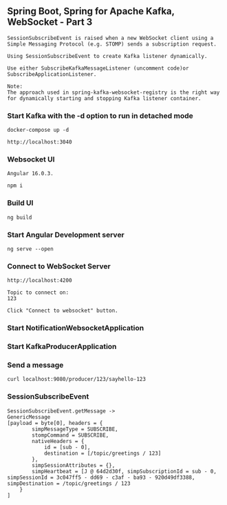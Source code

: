 ## Spring Boot, Spring for Apache Kafka, WebSocket - Part 3
	SessionSubscribeEvent is raised when a new WebSocket client using a Simple Messaging Protocol (e.g. STOMP) sends a subscription request.

	Using SessionSubscribeEvent to create Kafka listener dynamically.
	
	Use either SubscribeKafkaMessageListener (uncomment code)or
	SubscribeApplicationListener.
	
	Note:
	The approach used in spring-kafka-websocket-registry is the right way for dynamically starting and stopping Kafka listener container.
	
### Start Kafka with the -d option to run in detached mode

	docker-compose up -d

	http://localhost:3040
	
### Websocket UI

	Angular 16.0.3.

	npm i

	
### Build UI

	ng build
		
### Start Angular Development server

	ng serve --open

### Connect to WebSocket Server

	http://localhost:4200
		
	Topic to connect on:
	123

	Click "Connect to websocket" button.
	
### Start NotificationWebsocketApplication

### Start KafkaProducerApplication

### Send a message
	curl localhost:9080/producer/123/sayhello-123
	

### SessionSubscribeEvent
	SessionSubscribeEvent.getMessage ->
	GenericMessage 
	[payload = byte[0], headers = {
	        simpMessageType = SUBSCRIBE,
	        stompCommand = SUBSCRIBE,
	        nativeHeaders = {
	            id = [sub - 0],
	            destination = [/topic/greetings / 123]
	        },
	        simpSessionAttributes = {},
	        simpHeartbeat = [J @ 64d2d30f, simpSubscriptionId = sub - 0, simpSessionId = 3c047ff5 - dd69 - c3af - ba93 - 920d49df3388, simpDestination = /topic/greetings / 123
	    }
	]
